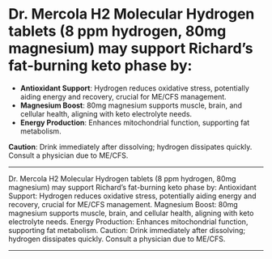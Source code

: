 # Dr. Mercola H2 Molecular Hydrogen tablets (8 ppm hydrogen, 80mg magnesium) may support Richard’s fat-burning keto phase by:

- **Antioxidant Support**: Hydrogen reduces oxidative stress, potentially aiding energy and recovery, crucial for ME/CFS management.[](https://www.nhc.com/h2-molecular-hydrogen-by-dr-mercola)
- **Magnesium Boost**: 80mg magnesium supports muscle, brain, and cellular health, aligning with keto electrolyte needs.[](https://findyourhealthyplace.com/products/dr-mercola-h2-molecular-hydrogen)
- **Energy Production**: Enhances mitochondrial function, supporting fat metabolism.[](https://www.amazon.com/Dr-Mercola-Molecular-Hydrogen-Supplement/dp/B07ZPH99CQ)

**Caution**: Drink immediately after dissolving; hydrogen dissipates quickly. Consult a physician due to ME/CFS.[](https://uk.iherb.com/pr/dr-mercola-h2-molecular-hydrogen-90-tablets/98984)

---

Dr. Mercola H2 Molecular Hydrogen tablets (8 ppm hydrogen, 80mg magnesium) may support Richard’s fat-burning keto phase by:
Antioxidant Support: Hydrogen reduces oxidative stress, potentially aiding energy and recovery, crucial for ME/CFS management.
Magnesium Boost: 80mg magnesium supports muscle, brain, and cellular health, aligning with keto electrolyte needs.
Energy Production: Enhances mitochondrial function, supporting fat metabolism.
Caution: Drink immediately after dissolving; hydrogen dissipates quickly. Consult a physician due to ME/CFS.

---
